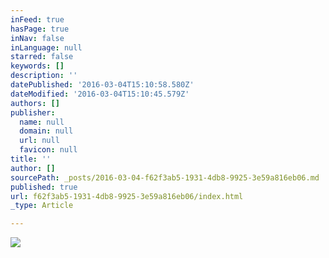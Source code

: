 ```yaml
---
inFeed: true
hasPage: true
inNav: false
inLanguage: null
starred: false
keywords: []
description: ''
datePublished: '2016-03-04T15:10:58.580Z'
dateModified: '2016-03-04T15:10:45.579Z'
authors: []
publisher:
  name: null
  domain: null
  url: null
  favicon: null
title: ''
author: []
sourcePath: _posts/2016-03-04-f62f3ab5-1931-4db8-9925-3e59a816eb06.md
published: true
url: f62f3ab5-1931-4db8-9925-3e59a816eb06/index.html
_type: Article

---
```

![](https://the-grid-user-content.s3-us-west-2.amazonaws.com/a26204b3-e646-4b22-9071-f590330ff6e3.jpg)